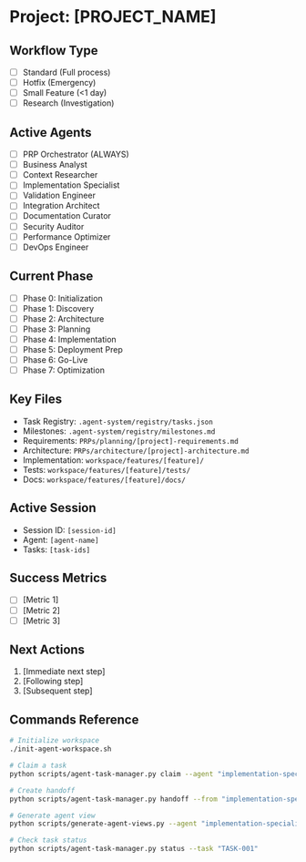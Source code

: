 # Project: [PROJECT_NAME]

## Workflow Type
- [ ] Standard (Full process)
- [ ] Hotfix (Emergency)
- [ ] Small Feature (<1 day)
- [ ] Research (Investigation)

## Active Agents
- [ ] PRP Orchestrator (ALWAYS)
- [ ] Business Analyst
- [ ] Context Researcher
- [ ] Implementation Specialist
- [ ] Validation Engineer
- [ ] Integration Architect
- [ ] Documentation Curator
- [ ] Security Auditor
- [ ] Performance Optimizer
- [ ] DevOps Engineer

## Current Phase
- [ ] Phase 0: Initialization
- [ ] Phase 1: Discovery
- [ ] Phase 2: Architecture
- [ ] Phase 3: Planning
- [ ] Phase 4: Implementation
- [ ] Phase 5: Deployment Prep
- [ ] Phase 6: Go-Live
- [ ] Phase 7: Optimization

## Key Files
- Task Registry: `.agent-system/registry/tasks.json`
- Milestones: `.agent-system/registry/milestones.md`
- Requirements: `PRPs/planning/[project]-requirements.md`
- Architecture: `PRPs/architecture/[project]-architecture.md`
- Implementation: `workspace/features/[feature]/`
- Tests: `workspace/features/[feature]/tests/`
- Docs: `workspace/features/[feature]/docs/`

## Active Session
- Session ID: `[session-id]`
- Agent: `[agent-name]`
- Tasks: `[task-ids]`

## Success Metrics
- [ ] [Metric 1]
- [ ] [Metric 2]
- [ ] [Metric 3]

## Next Actions
1. [Immediate next step]
2. [Following step]
3. [Subsequent step]

## Commands Reference
```bash
# Initialize workspace
./init-agent-workspace.sh

# Claim a task
python scripts/agent-task-manager.py claim --agent "implementation-specialist" --task "TASK-001"

# Create handoff
python scripts/agent-task-manager.py handoff --from "implementation-specialist" --to "validation-engineer" --task "TASK-001"

# Generate agent view
python scripts/generate-agent-views.py --agent "implementation-specialist" --prp "payment-prd.md"

# Check task status
python scripts/agent-task-manager.py status --task "TASK-001"
```
